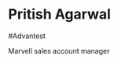 # Pritish Agarwal

<!--
Business Card
<img src="./images/default.Avatar.webp" alt="Pritish Agarwal" width="200">
-->

#Advantest

Marvell sales account manager

